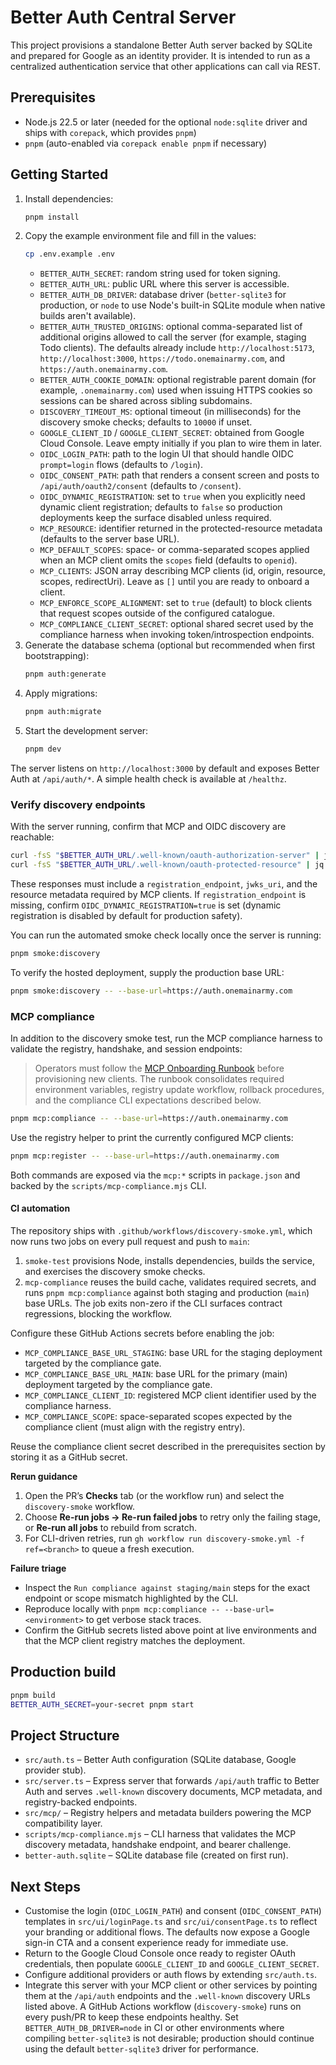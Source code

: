 # Better Auth Central Server

This project provisions a standalone Better Auth server backed by SQLite and prepared for Google as an identity provider. It is intended to run as a centralized authentication service that other applications can call via REST.

## Prerequisites

- Node.js 22.5 or later (needed for the optional `node:sqlite` driver and ships with `corepack`, which provides `pnpm`)
- `pnpm` (auto-enabled via `corepack enable pnpm` if necessary)

## Getting Started

1. Install dependencies:
   ```bash
   pnpm install
   ```
2. Copy the example environment file and fill in the values:
   ```bash
   cp .env.example .env
   ```
   - `BETTER_AUTH_SECRET`: random string used for token signing.
   - `BETTER_AUTH_URL`: public URL where this server is accessible.
   - `BETTER_AUTH_DB_DRIVER`: database driver (`better-sqlite3` for production, or `node` to use Node's built-in SQLite module when native builds aren't available).
   - `BETTER_AUTH_TRUSTED_ORIGINS`: optional comma-separated list of additional origins allowed to call the server (for example, staging Todo clients). The defaults already include `http://localhost:5173`, `http://localhost:3000`, `https://todo.onemainarmy.com`, and `https://auth.onemainarmy.com`.
   - `BETTER_AUTH_COOKIE_DOMAIN`: optional registrable parent domain (for example, `.onemainarmy.com`) used when issuing HTTPS cookies so sessions can be shared across sibling subdomains.
   - `DISCOVERY_TIMEOUT_MS`: optional timeout (in milliseconds) for the discovery smoke checks; defaults to `10000` if unset.
   - `GOOGLE_CLIENT_ID` / `GOOGLE_CLIENT_SECRET`: obtained from Google Cloud Console. Leave empty initially if you plan to wire them in later.
   - `OIDC_LOGIN_PATH`: path to the login UI that should handle OIDC `prompt=login` flows (defaults to `/login`).
   - `OIDC_CONSENT_PATH`: path that renders a consent screen and posts to `/api/auth/oauth2/consent` (defaults to `/consent`).
   - `OIDC_DYNAMIC_REGISTRATION`: set to `true` when you explicitly need dynamic client registration; defaults to `false` so production deployments keep the surface disabled unless required.
   - `MCP_RESOURCE`: identifier returned in the protected-resource metadata (defaults to the server base URL).
   - `MCP_DEFAULT_SCOPES`: space- or comma-separated scopes applied when an MCP client omits the `scopes` field (defaults to `openid`).
   - `MCP_CLIENTS`: JSON array describing MCP clients (id, origin, resource, scopes, redirectUri). Leave as `[]` until you are ready to onboard a client.
   - `MCP_ENFORCE_SCOPE_ALIGNMENT`: set to `true` (default) to block clients that request scopes outside of the configured catalogue.
   - `MCP_COMPLIANCE_CLIENT_SECRET`: optional shared secret used by the compliance harness when invoking token/introspection endpoints.
3. Generate the database schema (optional but recommended when first bootstrapping):
   ```bash
   pnpm auth:generate
   ```
4. Apply migrations:
   ```bash
   pnpm auth:migrate
   ```
5. Start the development server:
   ```bash
   pnpm dev
   ```

The server listens on `http://localhost:3000` by default and exposes Better Auth at `/api/auth/*`. A simple health check is available at `/healthz`.

### Verify discovery endpoints

With the server running, confirm that MCP and OIDC discovery are reachable:

```bash
curl -fsS "$BETTER_AUTH_URL/.well-known/oauth-authorization-server" | jq
curl -fsS "$BETTER_AUTH_URL/.well-known/oauth-protected-resource" | jq
```

These responses must include a `registration_endpoint`, `jwks_uri`, and the resource metadata required by MCP clients. If `registration_endpoint` is missing, confirm `OIDC_DYNAMIC_REGISTRATION=true` is set (dynamic registration is disabled by default for production safety).

You can run the automated smoke check locally once the server is running:

```bash
pnpm smoke:discovery
```

To verify the hosted deployment, supply the production base URL:

```bash
pnpm smoke:discovery -- --base-url=https://auth.onemainarmy.com
```

### MCP compliance

In addition to the discovery smoke test, run the MCP compliance harness to validate the registry, handshake, and session endpoints:

> Operators must follow the [MCP Onboarding Runbook](docs/integration/mcp-onboarding-runbook.md) before provisioning new clients. The runbook consolidates required environment variables, registry update workflow, rollback procedures, and the compliance CLI expectations described below.

```bash
pnpm mcp:compliance -- --base-url=https://auth.onemainarmy.com
```

Use the registry helper to print the currently configured MCP clients:

```bash
pnpm mcp:register -- --base-url=https://auth.onemainarmy.com
```

Both commands are exposed via the `mcp:*` scripts in `package.json` and backed by the `scripts/mcp-compliance.mjs` CLI.

#### CI automation

The repository ships with `.github/workflows/discovery-smoke.yml`, which now runs two jobs on every pull request and push to `main`:

1. `smoke-test` provisions Node, installs dependencies, builds the service, and exercises the discovery smoke checks.
2. `mcp-compliance` reuses the build cache, validates required secrets, and runs `pnpm mcp:compliance` against both staging and production (`main`) base URLs. The job exits non-zero if the CLI surfaces contract regressions, blocking the workflow.

Configure these GitHub Actions secrets before enabling the job:

- `MCP_COMPLIANCE_BASE_URL_STAGING`: base URL for the staging deployment targeted by the compliance gate.
- `MCP_COMPLIANCE_BASE_URL_MAIN`: base URL for the primary (main) deployment targeted by the compliance gate.
- `MCP_COMPLIANCE_CLIENT_ID`: registered MCP client identifier used by the compliance harness.
- `MCP_COMPLIANCE_SCOPE`: space-separated scopes expected by the compliance client (must align with the registry entry).

Reuse the compliance client secret described in the prerequisites section by storing it as a GitHub secret.

**Rerun guidance**

1. Open the PR’s **Checks** tab (or the workflow run) and select the `discovery-smoke` workflow.
2. Choose **Re-run jobs → Re-run failed jobs** to retry only the failing stage, or **Re-run all jobs** to rebuild from scratch.
3. For CLI-driven retries, run `gh workflow run discovery-smoke.yml -f ref=<branch>` to queue a fresh execution.

**Failure triage**

- Inspect the `Run compliance against staging/main` steps for the exact endpoint or scope mismatch highlighted by the CLI.
- Reproduce locally with `pnpm mcp:compliance -- --base-url=<environment>` to get verbose stack traces.
- Confirm the GitHub secrets listed above point at live environments and that the MCP client registry matches the deployment.

## Production build

```bash
pnpm build
BETTER_AUTH_SECRET=your-secret pnpm start
```

## Project Structure

- `src/auth.ts` – Better Auth configuration (SQLite database, Google provider stub).
- `src/server.ts` – Express server that forwards `/api/auth` traffic to Better Auth and serves `.well-known` discovery documents, MCP metadata, and registry-backed endpoints.
- `src/mcp/` – Registry helpers and metadata builders powering the MCP compatibility layer.
- `scripts/mcp-compliance.mjs` – CLI harness that validates the MCP discovery metadata, handshake endpoint, and bearer challenge.
- `better-auth.sqlite` – SQLite database file (created on first run).

## Next Steps

- Customise the login (`OIDC_LOGIN_PATH`) and consent (`OIDC_CONSENT_PATH`) templates in `src/ui/loginPage.ts` and `src/ui/consentPage.ts` to reflect your branding or additional flows. The defaults now expose a Google sign-in CTA and a consent experience ready for immediate use.
- Return to the Google Cloud Console once ready to register OAuth credentials, then populate `GOOGLE_CLIENT_ID` and `GOOGLE_CLIENT_SECRET`.
- Configure additional providers or auth flows by extending `src/auth.ts`.
- Integrate this server with your MCP client or other services by pointing them at the `/api/auth` endpoints and the `.well-known` discovery URLs listed above. A GitHub Actions workflow (`discovery-smoke`) runs on every push/PR to keep these endpoints healthy. Set `BETTER_AUTH_DB_DRIVER=node` in CI or other environments where compiling `better-sqlite3` is not desirable; production should continue using the default `better-sqlite3` driver for performance.

